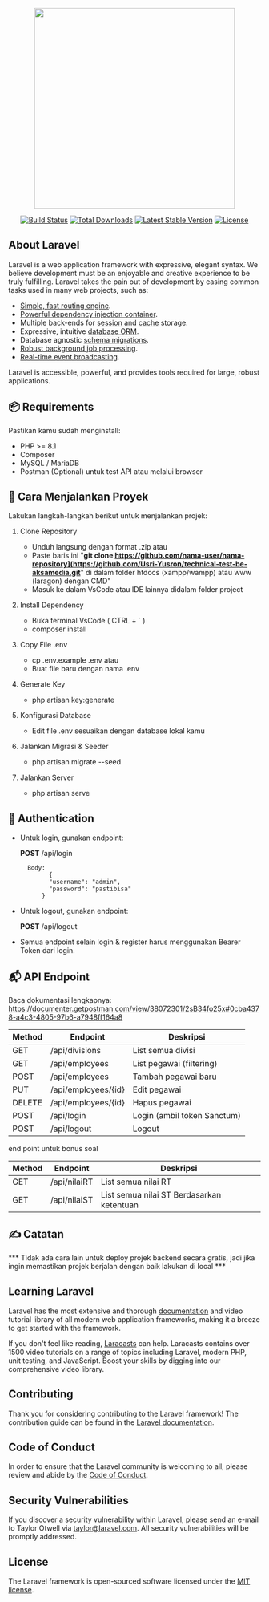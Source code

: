 <p align="center"><a href="https://laravel.com" target="_blank"><img src="https://raw.githubusercontent.com/laravel/art/master/logo-lockup/5%20SVG/2%20CMYK/1%20Full%20Color/laravel-logolockup-cmyk-red.svg" width="400"></a></p>

<p align="center">
<a href="https://travis-ci.org/laravel/framework"><img src="https://travis-ci.org/laravel/framework.svg" alt="Build Status"></a>
<a href="https://packagist.org/packages/laravel/framework"><img src="https://img.shields.io/packagist/dt/laravel/framework" alt="Total Downloads"></a>
<a href="https://packagist.org/packages/laravel/framework"><img src="https://img.shields.io/packagist/v/laravel/framework" alt="Latest Stable Version"></a>
<a href="https://packagist.org/packages/laravel/framework"><img src="https://img.shields.io/packagist/l/laravel/framework" alt="License"></a>
</p>

## About Laravel

Laravel is a web application framework with expressive, elegant syntax. We believe development must be an enjoyable and creative experience to be truly fulfilling. Laravel takes the pain out of development by easing common tasks used in many web projects, such as:

- [Simple, fast routing engine](https://laravel.com/docs/routing).
- [Powerful dependency injection container](https://laravel.com/docs/container).
- Multiple back-ends for [session](https://laravel.com/docs/session) and [cache](https://laravel.com/docs/cache) storage.
- Expressive, intuitive [database ORM](https://laravel.com/docs/eloquent).
- Database agnostic [schema migrations](https://laravel.com/docs/migrations).
- [Robust background job processing](https://laravel.com/docs/queues).
- [Real-time event broadcasting](https://laravel.com/docs/broadcasting).

Laravel is accessible, powerful, and provides tools required for large, robust applications.

## 📦 Requirements

Pastikan kamu sudah menginstall:
- PHP >= 8.1
- Composer
- MySQL / MariaDB
- Postman (Optional) untuk test API atau melalui browser

## 🚀 Cara Menjalankan Proyek
Lakukan langkah-langkah berikut untuk menjalankan projek:
1. Clone Repository
   - Unduh langsung dengan format .zip atau
   - Paste baris ini "**git clone https://github.com/nama-user/nama-repository](https://github.com/Usri-Yusron/technical-test-be-aksamedia.git**" di dalam folder htdocs (xampp/wampp) atau www (laragon) dengan CMD"
   - Masuk ke dalam VsCode atau IDE lainnya didalam folder project
     
2. Install Dependency
   - Buka terminal VsCode ( CTRL + ` )
   - composer install
     
4. Copy File .env
   - cp .env.example .env atau
   - Buat file baru dengan nama .env
     
5. Generate Key
   - php artisan key:generate

6. Konfigurasi Database
   - Edit file .env sesuaikan dengan database lokal kamu

7. Jalankan Migrasi & Seeder
   - php artisan migrate --seed

8. Jalankan Server
   - php artisan serve

## 🔐 Authentication

- Untuk login, gunakan endpoint:
  
  **POST** /api/login
  
        Body:
              {
              "username": "admin",
              "password": "pastibisa"
            }

- Untuk logout, gunakan endpoint:
  
  **POST** /api/logout

- Semua endpoint selain login & register harus menggunakan Bearer Token dari login.

## 📬 API Endpoint

Baca dokumentasi lengkapnya: https://documenter.getpostman.com/view/38072301/2sB34fo25x#0cba4378-a4c3-4805-97b6-a7948ff164a8

| Method | Endpoint            | Deskripsi                   |
| ------ | ------------------- | --------------------------- |
| GET    | /api/divisions      | List semua divisi           |
| GET    | /api/employees      | List pegawai (filtering)    |
| POST   | /api/employees      | Tambah pegawai baru         |
| PUT    | /api/employees/{id} | Edit pegawai                |
| DELETE | /api/employees/{id} | Hapus pegawai               |
| POST   | /api/login          | Login (ambil token Sanctum) |
| POST   | /api/logout         | Logout                      |

end point untuk bonus soal

| Method |     Endpoint        |                     Deskripsi                   |
| ------ | ------------------- | ------------------------------------------------|
| GET    | /api/nilaiRT        | List semua nilai RT                             |
| GET    | /api/nilaiST        | List semua nilai ST Berdasarkan ketentuan       |

## ✍ Catatan

*** Tidak ada cara lain untuk deploy projek backend secara gratis, jadi jika ingin memastikan projek berjalan dengan baik lakukan di local ***


## Learning Laravel

Laravel has the most extensive and thorough [documentation](https://laravel.com/docs) and video tutorial library of all modern web application frameworks, making it a breeze to get started with the framework.

If you don't feel like reading, [Laracasts](https://laracasts.com) can help. Laracasts contains over 1500 video tutorials on a range of topics including Laravel, modern PHP, unit testing, and JavaScript. Boost your skills by digging into our comprehensive video library.

## Contributing

Thank you for considering contributing to the Laravel framework! The contribution guide can be found in the [Laravel documentation](https://laravel.com/docs/contributions).

## Code of Conduct

In order to ensure that the Laravel community is welcoming to all, please review and abide by the [Code of Conduct](https://laravel.com/docs/contributions#code-of-conduct).

## Security Vulnerabilities

If you discover a security vulnerability within Laravel, please send an e-mail to Taylor Otwell via [taylor@laravel.com](mailto:taylor@laravel.com). All security vulnerabilities will be promptly addressed.

## License

The Laravel framework is open-sourced software licensed under the [MIT license](https://opensource.org/licenses/MIT).
